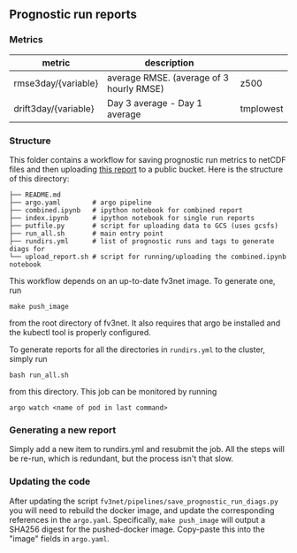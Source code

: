## Prognostic run reports

### Metrics

| metric |  description| |
|-|-|-|
|rmse3day/{variable} | average RMSE. (average of 3 hourly RMSE)| z500 |
|drift3day/{variable} |  Day 3 average - Day 1 average | tmplowest |


### Structure

This folder contains a workflow for saving prognostic run metrics to netCDF
files and then uploading [this report][1] to a public bucket. Here is the structure
of this directory:

	├── README.md
	├── argo.yaml        # argo pipeline
	├── combined.ipynb   # ipython notebook for combined report
	├── index.ipynb      # ipython notebook for single run reports
	├── putfile.py       # script for uploading data to GCS (uses gcsfs)
	├── run_all.sh       # main entry point
	├── rundirs.yml      # list of prognostic runs and tags to generate diags for
	└── upload_report.sh # script for running/uploading the combined.ipynb notebook



This workflow depends on an up-to-date fv3net image. To generate one, run

    make push_image

from the root directory of fv3net. It also requires that argo be installed and the kubectl tool is properly configured.

To generate reports for all the directories in `rundirs.yml` to the cluster,
simply run

    bash run_all.sh

from this directory. This job can be monitored by running

    argo watch <name of pod in last command>

### Generating a new report

Simply add a new item to rundirs.yml and resubmit the job. All the steps will be
re-run, which is redundant, but the process isn't that slow.

[1]: http://storage.googleapis.com/vcm-ml-public/experiments-2020-03/prognostic_run_diags/combined.html

### Updating the code

After updating the script `fv3net/pipelines/save_prognostic_run_diags.py` you will need to rebuild the docker image, and update the corresponding references in the `argo.yaml`. Specifically, `make push_image` will output a SHA256 digest for the pushed-docker image. Copy-paste this into the "image" fields in `argo.yaml`.
